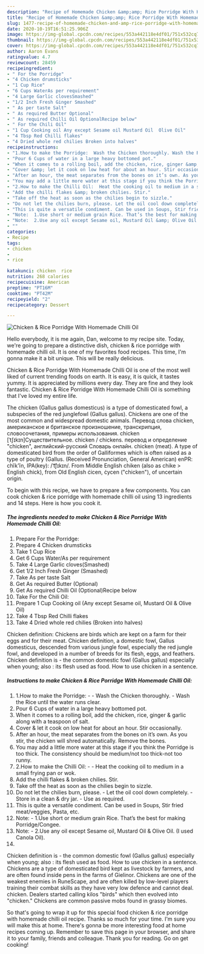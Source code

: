 ```yaml
---
description: "Recipe of Homemade Chicken &amp;amp; Rice Porridge With Homemade Chilli Oil"
title: "Recipe of Homemade Chicken &amp;amp; Rice Porridge With Homemade Chilli Oil"
slug: 1477-recipe-of-homemade-chicken-and-amp-rice-porridge-with-homemade-chilli-oil
date: 2020-10-19T16:51:25.906Z
image: https://img-global.cpcdn.com/recipes/553a442118e4df01/751x532cq70/chicken-rice-porridge-with-homemade-chilli-oil-recipe-main-photo.jpg
thumbnail: https://img-global.cpcdn.com/recipes/553a442118e4df01/751x532cq70/chicken-rice-porridge-with-homemade-chilli-oil-recipe-main-photo.jpg
cover: https://img-global.cpcdn.com/recipes/553a442118e4df01/751x532cq70/chicken-rice-porridge-with-homemade-chilli-oil-recipe-main-photo.jpg
author: Aaron Evans
ratingvalue: 4.7
reviewcount: 28459
recipeingredient:
- " For the Porridge"
- "4 Chicken drumsticks"
- "1 Cup Rice"
- "6 Cups WaterAs per requirement"
- "4 Large Garlic clovesSmashed"
- "1/2 Inch Fresh Ginger Smashed"
- " As per taste Salt"
- " As required Butter Optional"
- " As required Chilli Oil OptionalRecipe below"
- " For the Chili Oil"
- "1 Cup Cooking oil Any except Sesame oil Mustard Oil  Olive Oil"
- "4 Tbsp Red Chilli flakes"
- "4 Dried whole red chilies Broken into halves"
recipeinstructions:
- "1.How to make the Porridge:  Wash the Chicken thoroughly. Wash the Rice until the water runs clear."
- "Pour 6 Cups of water in a large heavy bottomed pot."
- "When it comes to a rolling boil, add the chicken, rice, ginger &amp; garlic along with a teaspoon of salt."
- "Cover &amp; let it cook on low heat for about an hour. Stir occasionally."
- "After an hour, the meat separates from the bones on it’s own. As you stir, the chicken will shred automatically. Remove the bones."
- "You may add a little more water at this stage if you think the Porridge is too thick. The consistency should be medium/not too thick-not too runny."
- "2.How to make the Chilli Oil:  Heat the cooking oil to medium in a small frying pan or wok."
- "Add the chilli flakes &amp; broken chilies. Stir."
- "Take off the heat as soon as the chilies begin to sizzle."
- "Do not let the chilies burn, please. Let the oil cool down completely. Store in a clean &amp; dry jar.  Use as required."
- "This is quite a versatile condiment. Can be used in Soups, Stir fried meat/veggies, Pasta, etc."
- "Note:  1.Use short or medium grain Rice. That’s the best for making Porridge/Congee."
- "Note:  2.Use any oil except Sesame oil, Mustard Oil &amp; Olive Oil. (I used Canola Oil)."
- ""
categories:
- Recipe
tags:
- chicken
- 
- rice

katakunci: chicken  rice 
nutrition: 268 calories
recipecuisine: American
preptime: "PT16M"
cooktime: "PT42M"
recipeyield: "2"
recipecategory: Dessert

---
```



![Chicken &amp; Rice Porridge With Homemade Chilli Oil](https://img-global.cpcdn.com/recipes/553a442118e4df01/751x532cq70/chicken-rice-porridge-with-homemade-chilli-oil-recipe-main-photo.jpg)

Hello everybody, it is me again, Dan, welcome to my recipe site. Today, we're going to prepare a distinctive dish, chicken &amp; rice porridge with homemade chilli oil. It is one of my favorites food recipes. This time, I'm gonna make it a bit unique. This will be really delicious.

Chicken &amp; Rice Porridge With Homemade Chilli Oil is one of the most well liked of current trending foods on earth. It is easy, it is quick, it tastes yummy. It is appreciated by millions every day. They are fine and they look fantastic. Chicken &amp; Rice Porridge With Homemade Chilli Oil is something that I've loved my entire life.

The chicken (Gallus gallus domesticus) is a type of domesticated fowl, a subspecies of the red junglefowl (Gallus gallus). Chickens are one of the most common and widespread domestic animals. Перевод слова chicken, американское и британское произношение, транскрипция, словосочетания, примеры использования. chicken [ˈtʃɪkɪn]Существительное. chicken / chickens. перевод и определение &#34;chicken&#34;, английский-русский Словарь онлайн. chicken (meat). A type of domesticated bird from the order of Galliformes which is often raised as a type of poultry (Gallus. (Received Pronunciation, General American) enPR: chĭk&#39;ĭn, IPA(key): /ˈt͡ʃɪkɪn/. From Middle English chiken (also as chike &gt; English chick), from Old English ċicen, ċycen (&#34;chicken&#34;), of uncertain origin.


To begin with this recipe, we have to prepare a few components. You can cook chicken &amp; rice porridge with homemade chilli oil using 13 ingredients and 14 steps. Here is how you cook it.

<!--inarticleads1-->

##### The ingredients needed to make Chicken &amp; Rice Porridge With Homemade Chilli Oil:

1. Prepare  For the Porridge:
1. Prepare 4 Chicken drumsticks
1. Take 1 Cup Rice
1. Get 6 Cups Water/As per requirement
1. Take 4 Large Garlic cloves(Smashed)
1. Get 1/2 Inch Fresh Ginger (Smashed)
1. Take  As per taste Salt
1. Get  As required Butter (Optional)
1. Get  As required Chilli Oil (Optional)Recipe below
1. Take  For the Chili Oil:
1. Prepare 1 Cup Cooking oil (Any except Sesame oil, Mustard Oil &amp; Olive Oil)
1. Take 4 Tbsp Red Chilli flakes
1. Take 4 Dried whole red chilies (Broken into halves)


Chicken definition: Chickens are birds which are kept on a farm for their eggs and for their meat. Chicken definition, a domestic fowl, Gallus domesticus, descended from various jungle fowl, especially the red jungle fowl, and developed in a number of breeds for its flesh, eggs, and feathers. Chicken definition is - the common domestic fowl (Gallus gallus) especially when young; also : its flesh used as food. How to use chicken in a sentence. 

<!--inarticleads2-->

##### Instructions to make Chicken &amp; Rice Porridge With Homemade Chilli Oil:

1. 1.How to make the Porridge: -  - Wash the Chicken thoroughly. - Wash the Rice until the water runs clear.
1. Pour 6 Cups of water in a large heavy bottomed pot.
1. When it comes to a rolling boil, add the chicken, rice, ginger &amp; garlic along with a teaspoon of salt.
1. Cover &amp; let it cook on low heat for about an hour. Stir occasionally.
1. After an hour, the meat separates from the bones on it’s own. As you stir, the chicken will shred automatically. Remove the bones.
1. You may add a little more water at this stage if you think the Porridge is too thick. The consistency should be medium/not too thick-not too runny.
1. 2.How to make the Chilli Oil: -  - Heat the cooking oil to medium in a small frying pan or wok.
1. Add the chilli flakes &amp; broken chilies. Stir.
1. Take off the heat as soon as the chilies begin to sizzle.
1. Do not let the chilies burn, please. - Let the oil cool down completely. - Store in a clean &amp; dry jar.  - Use as required.
1. This is quite a versatile condiment. Can be used in Soups, Stir fried meat/veggies, Pasta, etc.
1. Note:  - 1.Use short or medium grain Rice. That’s the best for making Porridge/Congee.
1. Note:  - 2.Use any oil except Sesame oil, Mustard Oil &amp; Olive Oil. (I used Canola Oil).
1. 


Chicken definition is - the common domestic fowl (Gallus gallus) especially when young; also : its flesh used as food. How to use chicken in a sentence. Chickens are a type of domesticated bird kept as livestock by farmers, and are often found inside pens in the farms of Gielinor. Chickens are one of the weakest enemies in RuneScape, and are often killed by low-level players training their combat skills as they have very low defence and cannot deal. chicken. Dealers started calling kilos &#34;birds&#34; which then evolved into &#34;chicken.&#34; Chickens are common passive mobs found in grassy biomes. 

So that's going to wrap it up for this special food chicken &amp; rice porridge with homemade chilli oil recipe. Thanks so much for your time. I'm sure you will make this at home. There's gonna be more interesting food at home recipes coming up. Remember to save this page in your browser, and share it to your family, friends and colleague. Thank you for reading. Go on get cooking!
